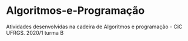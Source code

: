 # Algoritmos-e-Programação
Atividades desenvolvidas na cadeira de Algoritmos e programação - CiC UFRGS. 2020/1 turma B
